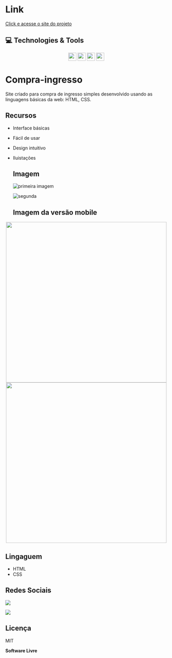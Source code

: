  # Link 

 [Click e acesse o site do projeto](https://compra-de-ingresso.netlify.app/)

 ## 💻 Technologies & Tools

<p align="center">
    
 <img src="https://img.shields.io/badge/HTML5-E34F26?style=for-the-badge&logo=html5&logoColor=white" height="25"/>  
 <img src="https://img.shields.io/badge/CSS-239120?&style=for-the-badge&logo=css3&logoColor=white" height="25"/>  
 <img src="https://img.shields.io/badge/bootstrap%20-%23563D7C.svg?&style=for-the-badge&logo=bootstrap&logoColor=white" height="25"/>
 <img src="https://img.shields.io/badge/-GitHub-181717?style=flat-square&logo=github" height="25"/>
 
</p>

# Compra-ingresso

Site criado para compra de ingresso simples desenvolvido usando as linguagens básicas da web: HTML, CSS.

## Recursos

- Interface básicas
- Fácil de usar
- Design intuitivo
- Iluistações

  ## Imagem

  ![primeira imagem](https://user-images.githubusercontent.com/103123262/202815740-413a51f9-1c66-4d2f-8cdc-5c1a69099e7e.jpg)
  
  ![segunda](https://user-images.githubusercontent.com/103123262/202816263-034a906d-8814-47e3-b355-ea1ee3756caf.jpg)

  ## Imagem da versão mobile

<div align="center">
  <img src="https://user-images.githubusercontent.com/103123262/202828987-1709f618-177e-4ddb-8f61-cd627c1b7130.jpeg" width="500px" />
</div>

<div align="center">
  <img src="https://user-images.githubusercontent.com/103123262/202829023-aa73c82e-ca5f-4fa0-90b8-cb8cf7ae3e01.jpeg" width="500px" />
</div>

   ## Lingaguem
 
 - HTML
 - CSS

  ## Redes Sociais

<a href="https://www.linkedin.com/in/wanderckley-oliveira-dev/" alt="Linkedin">
  <img src="https://img.shields.io/badge/-Linkedin-0e76a8?style=for-the-badge&logo=Linkedin&logoColor=white&link=https://www.linkedin.com/in/keidsonroby/" /></a>
</p>  
<a href="https://github.com/WanderckleyOliveira" alt="Linkedin">
  <img src="https://img.shields.io/badge/GitHub-100000?style=for-the-badge&logo=github&logoColor=white" /></a>
</p> 

  ## Licença

MIT

**Software Livre**
